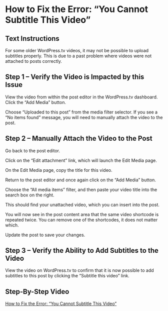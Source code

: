 # How to Fix the Error: “You Cannot Subtitle This Video”

## Text Instructions

For some older WordPress.tv videos, it may not be possible to upload subtitles properly.  This is due to a past problem where videos were not attached to posts correctly.

## Step 1 – Verify the Video is Impacted by this Issue

View the video from within the post editor in the WordPress.tv dashboard.
Click the “Add Media” button.

Choose “Uploaded to this post” from the media filter selector.
If you see a “No items found” message, you will need to manually attach the video to the post.

## Step 2 – Manually Attach the Video to the Post

Go back to the post editor.

Click on the “Edit attachment” link, which will launch the Edit Media page.

On the Edit Media page, copy the title for this video.

Return to the post editor and once again click on the “Add Media” button.

Choose the “All media items” filter, and then paste your video title into the  search box on the right.

This should find your unattached video, which you can insert into the post.

You will now see in the post content area that the same video shortcode is repeated twice.  You can remove one of the shortcodes, it does not matter which.

Update the post to save your changes.

## Step 3 – Verify the Ability to Add Subtitles to the Video

View the video on WordPress.tv to confirm that it is now possible to add subtitles to this post by clicking the “Subtitle this video” link.

## Step-By-Step Video

[How to Fix the Error: “You Cannot Subtitle This Video”](https://videopress.com/v/lmiEwvVi)
